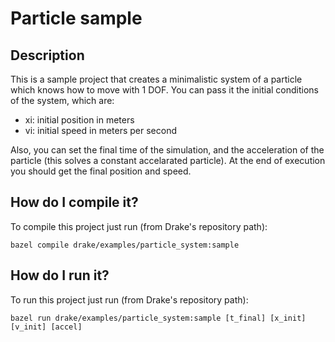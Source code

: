 # Particle sample

## Description

This is a sample project that creates a minimalistic system of a particle which knows how to move with 1 DOF. You can pass it the initial conditions of the system, which are:

* xi: initial position in meters
* vi: initial speed in meters per second

Also, you can set the final time of the simulation, and the acceleration of the particle (this solves a constant accelarated particle). At the end of execution you should get the final position and speed.

## How do I compile it?

To compile this project just run (from Drake's repository path):

```
bazel compile drake/examples/particle_system:sample
```

## How do I run it?

To run this project just run (from Drake's repository path):

```
bazel run drake/examples/particle_system:sample [t_final] [x_init] [v_init] [accel]
```